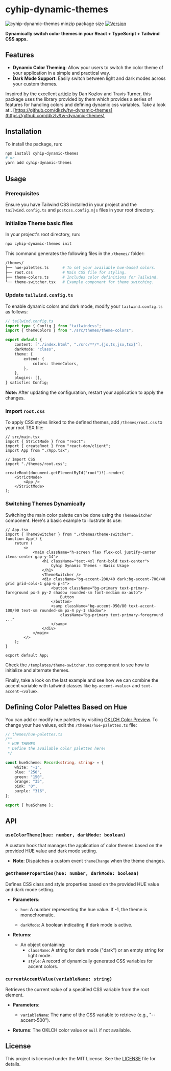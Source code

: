# cyhip-dynamic-themes

![cyhip-dynamic-themes minzip package size](https://img.shields.io/bundlephobia/minzip/cyhip-dynamic-themes)
[![Version](https://img.shields.io/npm/v/cyhip-dynamic-themes.svg?colorB=green)](https://www.npmjs.com/package/cyhip-dynamic-themes)

**Dynamically switch color themes in your React + TypeScript + Tailwind CSS apps.**

## Features

-   **Dynamic Color Theming**: Allow your users to switch the color theme of your application in a simple and practical way.
-   **Dark Mode Support**: Easily switch between light and dark modes across your custom themes.

Inspired by the excellent [article](https://evilmartians.com/chronicles/better-dynamic-themes-in-tailwind-with-oklch-color-magic) by Dan Kozlov and Travis Turner, this package uses the library provided by them which provides a series of features for handling colors and defining dynamic css variables. Take a look at:. [https://github.com/dkzlv/tw-dynamic-themes](https://github.com/dkzlv/tw-dynamic-themes)

## Installation

To install the package, run:

```bash
npm install cyhip-dynamic-themes
# or
yarn add cyhip-dynamic-themes
```

## Usage

### Prerequisites

Ensure you have Tailwind CSS installed in your project and the `tailwind.config.ts` and `postcss.config.mjs` files in your root directory.

### Initialize Theme basic files

In your project's root directory, run:

```bash
npx cyhip-dynamic-themes init
```

This command generates the following files in the `/themes/` folder:

```bash
/themes/
├── hue-palettes.ts      # To set your available hue-based colors.
├── root.css             # Main CSS file for styling.
├── theme-colors.ts      # Includes color definitions for Tailwind.
└── theme-switcher.tsx   # Example component for theme switching.
```

### Update `tailwind.config.ts`

To enable dynamic colors and dark mode, modify your `tailwind.config.ts` as follows:

```ts
// tailwind.config.ts
import type { Config } from "tailwindcss";
import { themeColors } from "./src/themes/theme-colors";

export default {
    content: ["./index.html", "./src/**/*.{js,ts,jsx,tsx}"],
    darkMode: "class",
    theme: {
        extend: {
            colors: themeColors,
        },
    },
    plugins: [],
} satisfies Config;
```

**Note:** After updating the configuration, restart your application to apply the changes.

### Import `root.css`

To apply CSS styles linked to the defined themes, add `/themes/root.css` to your root TSX file:

```tsx
// src/main.tsx
import { StrictMode } from "react";
import { createRoot } from "react-dom/client";
import App from "./App.tsx";

// Import CSS
import "./themes/root.css";

createRoot(document.getElementById("root")!).render(
    <StrictMode>
        <App />
    </StrictMode>
);
```

### Switching Themes Dynamically

Switching the main color palette can be done using the `ThemeSwitcher` component. Here's a basic example to illustrate its use:

```tsx
// App.tsx
import { ThemeSwitcher } from "./themes/theme-switcher";
function App() {
    return (
        <>
            <main className="h-screen flex flex-col justify-center items-center gap-y-14">
                <h1 className="text-4xl font-bold text-center">
                    Cyhip Dynamic Themes - Basic Usage
                </h1>
                <ThemeSwitcher />
                <div className="bg-accent-200/40 dark:bg-accent-700/40 grid grid-cols-1 gap-6 p-4">
                    <button className="bg-primary text-primary-foreground px-5 py-2 shadow rounded-sm font-medium mx-auto">
                        Button
                    </button>
                    <samp className="bg-accent-950/80 text-accent-100/90 text-sm rounded-sm px-4 py-1 shadow">
                        className="bg-primary text-primary-foreground ..."
                    </samp>
                </div>
            </main>
        </>
    );
}

export default App;
```

Check the `/templates/theme-switcher.tsx` component to see how to initialize and alternate themes.

Finally, take a look on the last example and see how we can combine the accent variable with tailwind classes like `bg-accent-<value>` and `text-accent-<value>`.

## Defining Color Palettes Based on Hue

You can add or modify hue palettes by visiting [OKLCH Color Preview](https://oklch.com/). To change your hue values, edit the `/themes/hue-palettes.ts` file:

```ts
// themes/hue-palettes.ts
/**
 * HUE THEMES
 * Define the available color palettes here!
 */

const hueScheme: Record<string, string> = {
    white: "-1",
    blue: "250",
    green: "150",
    orange: "35",
    pink: "0",
    purple: "316",
};

export { hueScheme };
```

## API

### `useColorTheme(hue: number, darkMode: boolean)`

A custom hook that manages the application of color themes based on the provided HUE value and dark mode setting.

-   **Note**: Dispatches a custom event `themeChange` when the theme changes.

### `getThemeProperties(hue: number, darkMode: boolean)`

Defines CSS class and style properties based on the provided HUE value and dark mode setting.

-   **Parameters:**

    -   `hue`: A number representing the hue value. If -1, the theme is monochromatic.

    -   `darkMode`: A boolean indicating if dark mode is active.

-   **Returns:**

    -   An object containing:
        -   `className`: A string for dark mode ("dark") or an empty string for light mode.
        -   `style`: A record of dynamically generated CSS variables for accent colors.

### `currentAccentValue(variableName: string)`

Retrieves the current value of a specified CSS variable from the root element.

-   **Parameters**:

    -   `variableName`: The name of the CSS variable to retrieve (e.g., "--accent-500").

-   **Returns**: The OKLCH color value or `null` if not available.

## License

This project is licensed under the MIT License. See the [LICENSE](./LICENSE) file for details.
